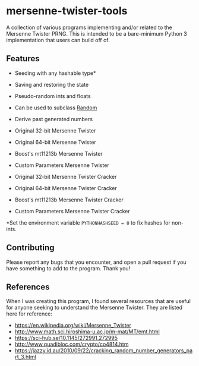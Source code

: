 # mersenne-twister-tools
A collection of various programs implementing and/or related to the Mersenne Twister PRNG. This is intended to be a bare-minimum Python 3 implementation that users can build off of.

## Features
- Seeding with any hashable type*
- Saving and restoring the state
- Pseudo-random ints and floats
- Can be used to subclass [Random](https://docs.python.org/3/library/random.html)
- Derive past generated numbers

- Original 32-bit Mersenne Twister
- Original 64-bit Mersenne Twister
- Boost's mt11213b Mersenne Twister
- Custom Parameters Mersenne Twister

- Original 32-bit Mersenne Twister Cracker
- Original 64-bit Mersenne Twister Cracker
- Boost's mt11213b Mersenne Twister Cracker
- Custom Parameters Mersenne Twister Cracker

\*Set the environment variable `PYTHONHASHSEED = 0` to fix hashes for non-ints.

## Contributing
Please report any bugs that you encounter, and open a pull request if you have something to add to the program. Thank you!

## References
When I was creating this program, I found several resources that are useful for anyone seeking to understand the Mersenne Twister. They are listed here for reference:
- https://en.wikipedia.org/wiki/Mersenne_Twister
- http://www.math.sci.hiroshima-u.ac.jp/m-mat/MT/emt.html
- https://sci-hub.se/10.1145/272991.272995
- http://www.quadibloc.com/crypto/co4814.htm
- https://jazzy.id.au/2010/09/22/cracking_random_number_generators_part_3.html
